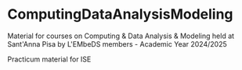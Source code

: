 # ComputingDataAnalysisModeling
Material for courses on Computing & Data Analysis & Modeling  held at Sant'Anna Pisa by L'EMbeDS members - Academic Year 2024/2025

Practicum material for ISE
